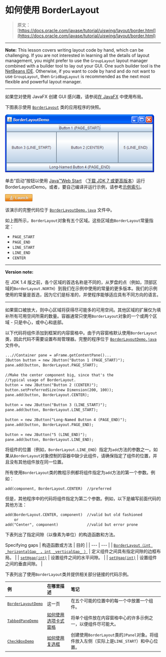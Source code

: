# 如何使用 BorderLayout

> 原文： [https://docs.oracle.com/javase/tutorial/uiswing/layout/border.html](https://docs.oracle.com/javase/tutorial/uiswing/layout/border.html)

* * *

**Note:** This lesson covers writing layout code by hand, which can be challenging. If you are not interested in learning all the details of layout management, you might prefer to use the `GroupLayout` layout manager combined with a builder tool to lay out your GUI. One such builder tool is the [NetBeans IDE](../learn/index.html). Otherwise, if you want to code by hand and do not want to use `GroupLayout`, then `GridBagLayout` is recommended as the next most flexible and powerful layout manager.

* * *

如果您对使用 JavaFX 创建 GUI 感兴趣，请参阅[在 JavaFX](https://docs.oracle.com/javase/8/javafx/layout-tutorial/index.html) 中使用布局。

下图表示使用 [`BorderLayout`](https://docs.oracle.com/javase/8/docs/api/java/awt/BorderLayout.html) 类的应用程序的快照。

![A snapshot of BorderLayoutDemo](img/ad6ae2877c21489c23de688be50fa24d.jpg)

单击“启动”按钮以使用 [Java™Web Start](http://www.oracle.com/technetwork/java/javase/javawebstart/index.html) （[下载 JDK 7 或更高版本](http://www.oracle.com/technetwork/java/javase/downloads/index.html)）运行 BorderLayoutDemo。或者，要自己编译并运行示例，请参考[示例索引](../examples/layout/index.html#BorderLayoutDemo)。

[![Launches the BorderLayoutDemo application](img/4707a69a17729d71c56b2bdbbb4cc61c.jpg)](https://docs.oracle.com/javase/tutorialJWS/samples/uiswing/BorderLayoutDemoProject/BorderLayoutDemo.jnlp)

该演示的完整代码位于 [`BorderLayoutDemo.java`](../examples/layout/BorderLayoutDemoProject/src/layout/BorderLayoutDemo.java) 文件中。

如上图所示，`BorderLayout`对象有五个区域。这些区域由`BorderLayout`常量指定：

*   `PAGE_START`
*   `PAGE_END`
*   `LINE_START`
*   `LINE_END`
*   `CENTER`

* * *

**Version note:** 

在 JDK 1.4 版之前，各个区域的首选名称是不同的，从罗盘的点（例如，顶部区域的`BorderLayout.NORTH`）到我们在示例中使用的常量的更多版本。我们的示例使用的常量是首选，因为它们是标准的，并使程序能够适应具有不同方向的语言。

* * *

如果窗口被放大，则中心区域将获得尽可能多的可用空间。其他区域的扩展仅为填补所有可用空间所需的数量。容器通常只使用`BorderLayout`对象的一个​​或两个区域 - 只是中心，或中心和底部。

以下代码将组件添加到框架的内容窗格中。由于内容窗格默认使用`BorderLayout`类，因此代码不需要设置布局管理器。完整的程序位于 [`BorderLayoutDemo.java`](../examples/layout/BorderLayoutDemoProject/src/layout/BorderLayoutDemo.java) 文件中。

```
...//Container pane = aFrame.getContentPane()...
JButton button = new JButton("Button 1 (PAGE_START)");
pane.add(button, BorderLayout.PAGE_START);

//Make the center component big, since that's the
//typical usage of BorderLayout.
button = new JButton("Button 2 (CENTER)");
button.setPreferredSize(new Dimension(200, 100));
pane.add(button, BorderLayout.CENTER);

button = new JButton("Button 3 (LINE_START)");
pane.add(button, BorderLayout.LINE_START);

button = new JButton("Long-Named Button 4 (PAGE_END)");
pane.add(button, BorderLayout.PAGE_END);

button = new JButton("5 (LINE_END)");
pane.add(button, BorderLayout.LINE_END);

```

将组件的位置（例如，`BorderLayout.LINE_END`）指定为`add`方法的参数之一。如果从`BorderLayout`对象控制的容器中缺少此组件，请确保指定了组件的位置，并且没有其他组件放在同一位置。

所有使用`BorderLayout`类的教程示例都将组件指定为`add`方法的第一个参数。例如：

```
add(component, BorderLayout.CENTER)  //preferred

```

但是，其他程序中的代码将组件指定为第二个参数。例如，以下是编写前面代码的其他方法：

```
add(BorderLayout.CENTER, component)  //valid but old fashioned
    or
add("Center", component)             //valid but error prone

```

下表列出了指定间隙（以像素为单位）的构造函数和方法。

Specifying gaps
| 构造函数或方法 | 目的 |
| --- | --- |
| [`BorderLayout（int _horizo​​ntalGap_ ，int _verticalGap_ ）`](https://docs.oracle.com/javase/8/docs/api/java/awt/BorderLayout.html#BorderLayout-int-int-) | 定义组件之间具有指定间隙的边框布局。 |
| [`setHgap(int)`](https://docs.oracle.com/javase/8/docs/api/java/awt/BorderLayout.html#setHgap-int-) | 设置组件之间的水平间隙。 |
| [`setVgap(int)`](https://docs.oracle.com/javase/8/docs/api/java/awt/BorderLayout.html#setVgap-int-) | 设置组件之间的垂直间隙。 |

下表列出了使用`BorderLayout`类并提供相关部分链接的代码示例。

| 例 | 在哪里描述 | 笔记 |
| :-- | :-- | :-- |
| [`BorderLayoutDemo`](../examples/layout/index.html#BorderLayoutDemo) | 这一页 | 在五个可能的位置中的每一个中放置一个组件。 |
| [`TabbedPaneDemo`](../examples/components/index.html#TabbedPaneDemo) | [如何使用选项卡式窗格](../components/tabbedpane.html) | 将单个组件放在内容窗格中心的许多示例之一，以便组件尽可能大。 |
| [`CheckBoxDemo`](../examples/components/index.html#CheckBoxDemo) | [如何使用复选框](../components/button.html#checkbox) | 创建使用`BorderLayout`类的`JPanel`对象。将组件放入左侧（实际上是`LINE_START`）和中心位置。 |